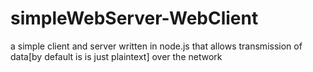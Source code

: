 # simpleWebServer-WebClient

a simple client and server written in node.js that allows transmission of data[by default is is just plaintext] over the network